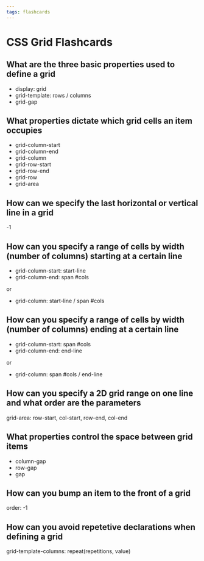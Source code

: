 ```yaml
---
tags: flashcards
---
```


# CSS Grid Flashcards

## What are the three basic properties used to define a grid

- display: grid
- grid-template: rows / columns
- grid-gap

## What properties dictate which grid cells an item occupies

- grid-column-start
- grid-column-end
- grid-column
- grid-row-start
- grid-row-end
- grid-row
- grid-area

## How can we specify the last horizontal or vertical line in a grid

-1

## How can you specify a range of cells by width (number of columns) starting at a certain line

- grid-column-start: start-line
- grid-column-end: span #cols

or

- grid-column: start-line / span #cols

## How can you specify a range of cells by width (number of columns) ending at a certain line

- grid-column-start: span #cols
- grid-column-end: end-line

or

- grid-column: span #cols / end-line

## How can you specify a 2D grid range on one line and what order are the parameters

grid-area: row-start, col-start, row-end, col-end

## What properties control the space between grid items

- column-gap
- row-gap
- gap

## How can you bump an item to the front of a grid

order: -1

## How can you avoid repetetive declarations when defining a grid

grid-template-columns: repeat(repetitions, value)
